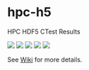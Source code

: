 # hpc-h5

HPC HDF5 CTest Results

<a href="https://my.cdash.org/index.php?project=HDF5"><img src="https://img.shields.io/badge/dynamic/json?label=Frontier&query=frontier.status&url=https%3A%2F%2Fraw.githubusercontent.com%2Fhyoklee%2Fhpc-h5%2Fshields%2Fshields.json"></img></a>
<a href="https://my.cdash.org/index.php?project=HDF5"><img src="https://img.shields.io/badge/dynamic/json?label=Perlmutter&query=perlmutter.status&url=https%3A%2F%2Fraw.githubusercontent.com%2Fhyoklee%2Fhpc-h5%2Fshields%2Fshields.json"></img></a>
<a href="https://my.cdash.org/index.php?project=HDF5"><img src="https://img.shields.io/badge/dynamic/json?label=Polaris&query=polaris.status&url=https%3A%2F%2Fraw.githubusercontent.com%2Fhyoklee%2Fhpc-h5%2Fshields%2Fshields.json"></img></a>
<a href="https://my.cdash.org/index.php?project=HDF5"><img src="https://img.shields.io/badge/dynamic/json?label=Polaris NVHPC&query=polaris_nv.status&url=https%3A%2F%2Fraw.githubusercontent.com%2Fhyoklee%2Fhpc-h5%2Fshields%2Fshields.json"></img></a>
<a href="https://my.cdash.org/index.php?project=HDF5"><img src="https://img.shields.io/badge/dynamic/json?label=Sunspot&query=sunspot.status&url=https%3A%2F%2Fraw.githubusercontent.com%2Fhyoklee%2Fhpc-h5%2Fshields%2Fshields.json"></img></a>


See [Wiki](https://github.com/hyoklee/hpc-h5/wiki) for more details.


